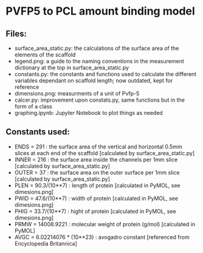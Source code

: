 # PVFP5 to PCL amount binding model

## Files:
 - surface_area_static.py: the calculations of the surface area of the elements of the scaffold
 - legend.png: a guide to the naming conventions in the measurement dictionary at the top in surface_area_static.py
 - constants.py: the constants and functions used to calculate the different variables dependant on scaffold length; now outdated, kept for reference
 - dimensions.png: measurments of a unit of Pvfp-5
 - calcer.py: improvement upon constats.py, same functions but in the form of a class
 - graphing.ipynb: Jupyter Notebook to plot things as needed
 
 ## Constants used:
 - ENDS = 291 : the surface area of the vertical and horizontal 0.5mm slices at each end of the scaffold [calculated by surface_area_static.py]
 - INNER = 216 : the surface area inside the channels per 1mm slice [calculated by surface_area_static.py]
 - OUTER = 37 : the surface area on the outer surface per 1mm slice [calculated by surface_area_static.py]
 - PLEN = 90.3/(10**7) : length of protein [calculated in PyMOL, see dimesions.png]
 - PWID = 47.6/(10**7) : width of protein [calculated in PyMOL, see dimesions.png]
 - PHIG = 33.7/(10**7) : hight of protein [calculated in PyMOL, see dimesions.png]
 - PRMW = 14008.9221 : molecular weight of protein (g/mol) [calculated in PyMOL]
 - AVGC = 6.02214076 * (10**23)  : avogadro constant [referenced from Encyclopedia Britannica]
